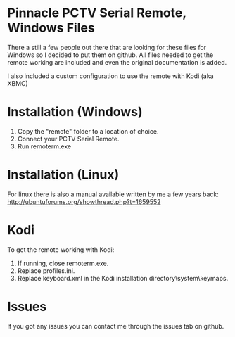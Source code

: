 # Pinnacle PCTV Serial Remote, Windows Files
There a still a few people out there that are looking for these files for Windows so I decided to put them on github.
All files needed to get the remote working are included and even the original documentation is added.

I also included a custom configuration to use the remote with Kodi (aka XBMC)

# Installation (Windows)
1. Copy the "remote" folder to a location of choice.
2. Connect your PCTV Serial Remote.
3. Run remoterm.exe

# Installation (Linux)
For linux there is also a manual available written by me a few years back: http://ubuntuforums.org/showthread.php?t=1659552

# Kodi
To get the remote working with Kodi:
1. If running, close remoterm.exe.
2. Replace profiles.ini.
3. Replace keyboard.xml in the Kodi installation directory\system\keymaps.

# Issues
If you got any issues you can contact me through the issues tab on github.